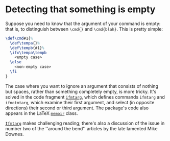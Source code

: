 # Detecting that something is empty

Suppose you need to know that the argument of your command is empty:
that is, to distinguish between `\cmd{}` 
and `\cmd{blah}`.  This is pretty simple:
<!-- {% raw %} -->
```latex
\def\cmd#1{%
  \def\tempa{}%
  \def\tempb{#1}%
  \ifx\tempa\tempb
    <empty case>
  \else
    <non-empty case>
  \fi
}
```
<!-- {% endraw %} -->
The case where you want to ignore an argument that consists of nothing
but spaces, rather than something completely empty, is more tricky.
It's solved in the code fragment [`ifmtarg`](http://ctan.org/pkg/ifmtarg), which defines
commands `ifmtarg` and `ifnotmtarg`, which examine their
first argument, and select (in opposite directions) their second or
third argument.  The package's code also appears in the LaTeX
[`memoir`](http://ctan.org/pkg/memoir) class.

[`Ifmtarg`](http://ctan.org/pkg/Ifmtarg) makes challenging reading; there's also a discussion of the
issue in number two of the ''around the bend'' articles by the late
lamented Mike Downes.

